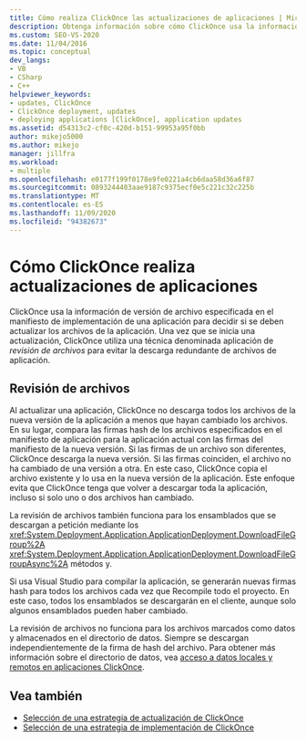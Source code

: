 ```yaml
---
title: Cómo realiza ClickOnce las actualizaciones de aplicaciones | Microsoft Docs
description: Obtenga información sobre cómo ClickOnce usa la información de versión de archivo para decidir si actualizar la aplicación. ClickOnce usa la revisión de archivos para evitar la redundancia en la descarga.
ms.custom: SEO-VS-2020
ms.date: 11/04/2016
ms.topic: conceptual
dev_langs:
- VB
- CSharp
- C++
helpviewer_keywords:
- updates, ClickOnce
- ClickOnce deployment, updates
- deploying applications [ClickOnce], application updates
ms.assetid: d54313c2-cf0c-420d-b151-99953a95f0bb
author: mikejo5000
ms.author: mikejo
manager: jillfra
ms.workload:
- multiple
ms.openlocfilehash: e0177f199f0178e9fe0221a4cb6daa58d36a6f87
ms.sourcegitcommit: 0893244403aae9187c9375ecf0e5c221c32c225b
ms.translationtype: MT
ms.contentlocale: es-ES
ms.lasthandoff: 11/09/2020
ms.locfileid: "94382673"
---
```

# <a name="how-clickonce-performs-application-updates"></a>Cómo ClickOnce realiza actualizaciones de aplicaciones
ClickOnce usa la información de versión de archivo especificada en el manifiesto de implementación de una aplicación para decidir si se deben actualizar los archivos de la aplicación. Una vez que se inicia una actualización, ClickOnce utiliza una técnica denominada aplicación de *revisión de archivos* para evitar la descarga redundante de archivos de aplicación.

## <a name="file-patching"></a>Revisión de archivos
 Al actualizar una aplicación, ClickOnce no descarga todos los archivos de la nueva versión de la aplicación a menos que hayan cambiado los archivos. En su lugar, compara las firmas hash de los archivos especificados en el manifiesto de aplicación para la aplicación actual con las firmas del manifiesto de la nueva versión. Si las firmas de un archivo son diferentes, ClickOnce descarga la nueva versión. Si las firmas coinciden, el archivo no ha cambiado de una versión a otra. En este caso, ClickOnce copia el archivo existente y lo usa en la nueva versión de la aplicación. Este enfoque evita que ClickOnce tenga que volver a descargar toda la aplicación, incluso si solo uno o dos archivos han cambiado.

 La revisión de archivos también funciona para los ensamblados que se descargan a petición mediante los <xref:System.Deployment.Application.ApplicationDeployment.DownloadFileGroup%2A> <xref:System.Deployment.Application.ApplicationDeployment.DownloadFileGroupAsync%2A> métodos y.

 Si usa Visual Studio para compilar la aplicación, se generarán nuevas firmas hash para todos los archivos cada vez que Recompile todo el proyecto. En este caso, todos los ensamblados se descargarán en el cliente, aunque solo algunos ensamblados pueden haber cambiado.

 La revisión de archivos no funciona para los archivos marcados como datos y almacenados en el directorio de datos. Siempre se descargan independientemente de la firma de hash del archivo. Para obtener más información sobre el directorio de datos, vea [acceso a datos locales y remotos en aplicaciones ClickOnce](../deployment/accessing-local-and-remote-data-in-clickonce-applications.md).

## <a name="see-also"></a>Vea también
- [Selección de una estrategia de actualización de ClickOnce](../deployment/choosing-a-clickonce-update-strategy.md)
- [Selección de una estrategia de implementación de ClickOnce](../deployment/choosing-a-clickonce-deployment-strategy.md)